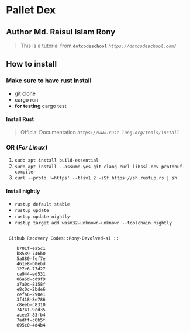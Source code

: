 # Pallet Dex

## Author Md. Raisul Islam Rony



> This is a tutorial from **`dotcodeschool`** _`https://dotcodeschool.com/`_



## How to install

### Make sure to have rust install
- git clone
- cargo run
- **for testing** cargo test


#### Install Rust 
> Official Documentation _`https://www.rust-lang.org/tools/install`_


### OR (_For Linux_)

1. `sudo apt install build-essential`
2. `sudo apt install --assume-yes git clang curl libssl-dev protobuf-compiler`
3. `curl --proto '=https' --tlsv1.2 -sSf https://sh.rustup.rs | sh`



#### Install nightly

- `rustup default stable`
-  `rustup update`
- `rustup update nightly`
- `rustup target add wasm32-unknown-unknown --toolchain nightly`



```

 Github Recovery Codes::Rony-Devolved-ai :: 

    b701f-ea5c1
    b8589-746b0
    5a880-fef7e
    461e8-b0ebd
    127e6-77d27
    ca944-ed531
    06a6d-cd9f9
    a7a0c-8158f
    e8c0c-2bde6
    cefa6-290e1
    3f418-8e786
    c8eeb-c8310
    74741-9cd35
    acee7-83fb4
    7adff-c6b5f
    695c0-4d4b4











